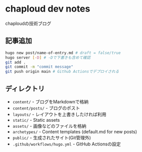 # chaploud dev notes

chaploudの技術ブログ

## 記事追加

```sh
hugo new post/name-of-entry.md # draft = false/true
hugo server [-D] # -Dで下書きも含めて確認
git add .
git commit -m "commit message"
git push origin main # Github Actionsでデプロイされる
```

## ディレクトリ

- `content/` - ブログをMarkdownで格納
- `content/posts/` - ブログのポスト
- `layouts/` - レイアウトを上書きしたければ利用
- `static/` - Static assets
- `assets/` - 画像などのファイルを格納
- `archetypes/` - Content templates (default.md for new posts)
- `public/` - 生成されたサイト(Git管理外)
- `.github/workflows/hugo.yml` - GitHub Actionsの設定